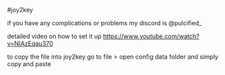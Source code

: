 #joy2key

if you have any complications or problems my discord is @pulcified_

detailed video on how to set it up https://www.youtube.com/watch?v=NIAzEqau370

to copy the file into joy2key go to file > open config data folder and simply copy and paste
